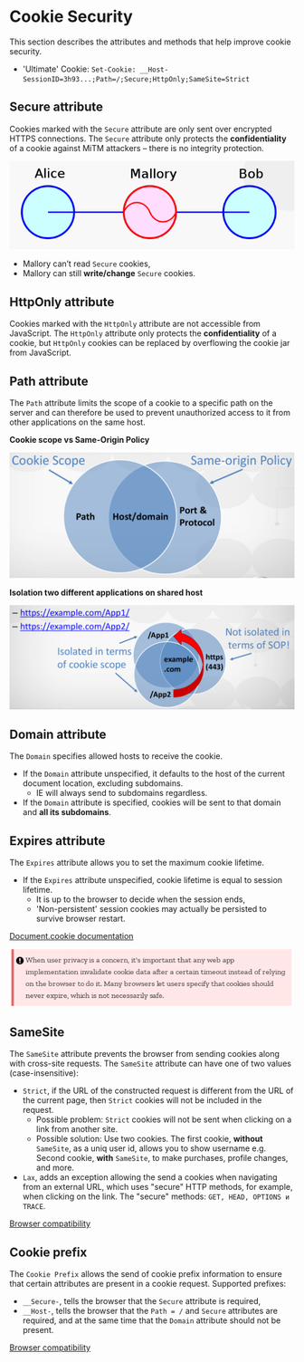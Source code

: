 # Cookie Security

This section describes the attributes and methods that help improve cookie security.

- 'Ultimate' Cookie: `Set-Cookie: __Host-SessionID=3h93...;Path=/;Secure;HttpOnly;SameSite=Strict`

## Secure attribute

Cookies marked with the `Secure` attribute are only sent over encrypted HTTPS connections. The `Secure` attribute only
 protects the **confidentiality** of a cookie against MiTM attackers – there is no integrity protection.

![mitm-attack](/Web%20Application/Cookie%20Security/img/mitm-attack.png)

- Mallory can’t read `Secure` cookies,
- Mallory can still **write/change** `Secure` cookies.

## HttpOnly attribute

Cookies marked with the `HttpOnly` attribute are not accessible from JavaScript. The `HttpOnly` attribute only protects
 the **confidentiality** of a cookie, but `HttpOnly` cookies can be replaced by overflowing the cookie jar from JavaScript.

## Path attribute

The `Path` attribute limits the scope of a cookie to a specific path on the server and can therefore be used to prevent
 unauthorized access to it from other applications on the same host.

**Cookie scope vs Same-Origin Policy**

![cooke-scope](/Web%20Application/Cookie%20Security/img/scope-sop-cookie.png)

**Isolation two different applications on shared host**

![isolation-apps](/Web%20Application/Cookie%20Security/img/isolation-sop-cookie.png)

## Domain attribute

The `Domain` specifies allowed hosts to receive the cookie.

- If the `Domain` attribute unspecified, it defaults to the host of the current document location, excluding subdomains.
    - IE will always send to subdomains regardless.
- If the `Domain` attribute is specified, cookies will be sent to that domain and **all its subdomains**.

## Expires attribute

The `Expires` attribute allows you to set the maximum cookie lifetime.

- If the `Expires` attribute unspecified, cookie lifetime is equal to session lifetime.
    - It is up to the browser to decide when the session ends,
    - 'Non-persistent' session cookies may actually be persisted to survive browser restart.

[Document.cookie documentation](https://developer.mozilla.org/en-US/docs/Web/API/document/cookie)

![cookie-survive](/Web%20Application/Cookie%20Security/img/cookie-survive.png)

## SameSite

The `SameSite` attribute prevents the browser from sending cookies along with cross-site requests. The `SameSite` attribute
 can have one of two values (case-insensitive):
- `Strict`, if the URL of the constructed request is different from the URL of the current page, then `Strict` cookies
 will not be included in the request.
    - Possible problem: `Strict` cookies will not be sent when clicking on a link from another site.
    - Possible solution: Use two cookies. The first cookie, **without** `SameSite`, as a uniq user id, allows you to show
     username e.g. Second cookie, **with** `SameSite`, to make purchases, profile changes, and more.
- `Lax`, adds an exception allowing the send a cookies when navigating from an external URL, which uses "secure" HTTP
 methods, for example, when clicking on the link. The "secure" methods: `GET, HEAD, OPTIONS и TRACE`.

[Browser compatibility](https://developer.mozilla.org/en-US/docs/Web/HTTP/Headers/Set-Cookie#Browser_compatibility)

## Cookie prefix

The `Cookie Prefix` allows the send of cookie prefix information to ensure that certain attributes are present in a
 cookie request. Supported prefixes:
- `__Secure-`, tells the browser that the `Secure` attribute is required,
- `__Host-`,  tells the browser that the `Path = /` and `Secure` attributes are required, and at the same time that 
 the `Domain` attribute should not be present.

[Browser compatibility](https://developer.mozilla.org/en-US/docs/Web/HTTP/Headers/Set-Cookie#Browser_compatibility)
